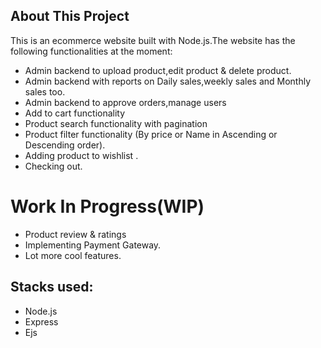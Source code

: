 



## About This Project

This is an ecommerce website built with Node.js.The website has the following functionalities at the moment:

- Admin backend to upload product,edit product & delete product.
- Admin backend with reports on Daily sales,weekly sales and Monthly sales too.
- Admin backend to approve orders,manage users
- Add to cart functionality
- Product search functionality with pagination
- Product filter functionality (By price or Name in Ascending or Descending order).
- Adding product to wishlist .
- Checking out.


# Work In Progress(WIP)
- Product review & ratings
- Implementing Payment Gateway.
- Lot more cool features.




## Stacks used:
   - Node.js
   - Express
   - Ejs
